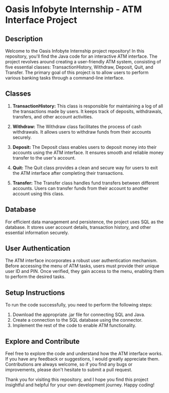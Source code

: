 # Oasis Infobyte Internship - ATM Interface Project

## Description

Welcome to the Oasis Infobyte Internship project repository! In this repository, you'll find the Java code for an interactive ATM interface. The project revolves around creating a user-friendly ATM system, consisting of five essential classes: TransactionHistory, Withdraw, Deposit, Quit, and Transfer. The primary goal of this project is to allow users to perform various banking tasks through a command-line interface.

## Classes

1. **TransactionHistory:** This class is responsible for maintaining a log of all the transactions made by users. It keeps track of deposits, withdrawals, transfers, and other account activities.

2. **Withdraw:** The Withdraw class facilitates the process of cash withdrawals. It allows users to withdraw funds from their accounts securely.

3. **Deposit:** The Deposit class enables users to deposit money into their accounts using the ATM interface. It ensures smooth and reliable money transfer to the user's account.

4. **Quit:** The Quit class provides a clean and secure way for users to exit the ATM interface after completing their transactions.

5. **Transfer:** The Transfer class handles fund transfers between different accounts. Users can transfer funds from their account to another account using this class.

## Database

For efficient data management and persistence, the project uses SQL as the database. It stores user account details, transaction history, and other essential information securely.

## User Authentication

The ATM interface incorporates a robust user authentication mechanism. Before accessing the menu of ATM tasks, users must provide their unique user ID and PIN. Once verified, they gain access to the menu, enabling them to perform the desired tasks.

## Setup Instructions

To run the code successfully, you need to perform the following steps:

1. Download the appropriate .jar file for connecting SQL and Java.
2. Create a connection to the SQL database using the connector.
3. Implement the rest of the code to enable ATM functionality.

## Explore and Contribute

Feel free to explore the code and understand how the ATM interface works. If you have any feedback or suggestions, I would greatly appreciate them. Contributions are always welcome, so if you find any bugs or improvements, please don't hesitate to submit a pull request.

Thank you for visiting this repository, and I hope you find this project insightful and helpful for your own development journey. Happy coding!
